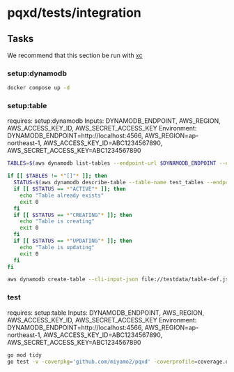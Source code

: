 # pqxd/tests/integration

## Tasks

We recommend that this section be run with [xc](https://github.com/joerdav/xc)

### setup:dynamodb

```sh
docker compose up -d 
```

### setup:table

requires: setup:dynamodb
Inputs: DYNAMODB_ENDPOINT, AWS_REGION, AWS_ACCESS_KEY_ID, AWS_SECRET_ACCESS_KEY
Environment: DYNAMODB_ENDPOINT=http://localhost:4566, AWS_REGION=ap-northeast-1, AWS_ACCESS_KEY_ID=ABC1234567890, AWS_SECRET_ACCESS_KEY=ABC1234567890

```sh
TABLES=$(aws dynamodb list-tables --endpoint-url $DYNAMODB_ENDPOINT --output json --query 'TableNames')

if [[ $TABLES != *"[]"* ]]; then
  STATUS=$(aws dynamodb describe-table --table-name test_tables --endpoint-url $DYNAMODB_ENDPOINT --output json --query 'Table.TableStatus' && true)
  if [[ $STATUS == *"ACTIVE"* ]]; then
    echo "Table already exists"
    exit 0
  fi
  if [[ $STATUS == *"CREATING"* ]]; then
    echo "Table is creating"
    exit 0
  fi
  if [[ $STATUS == *"UPDATING"* ]]; then
    echo "Table is updating"
    exit 0
  fi
fi

aws dynamodb create-table --cli-input-json file://testdata/table-def.json --endpoint-url $DYNAMODB_ENDPOINT
```

### test

requires: setup:table
Inputs: DYNAMODB_ENDPOINT, AWS_REGION, AWS_ACCESS_KEY_ID, AWS_SECRET_ACCESS_KEY
Environment: DYNAMODB_ENDPOINT=http://localhost:4566, AWS_REGION=ap-northeast-1, AWS_ACCESS_KEY_ID=ABC1234567890, AWS_SECRET_ACCESS_KEY=ABC1234567890

```sh
go mod tidy
go test -v -coverpkg='github.com/miyamo2/pqxd' -coverprofile=coverage.out
```